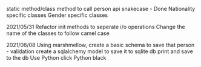 static method/class method to call person api
snakecase - Done
Nationality specific classes
Gender specific classes



2021/05/31
Refactor init methods to seperate i/o operations
Change the name of the classes to follow camel case


2021/06/08
Using marshmellow, create a basic schema to save that person - validation
create a sqlalchemy model to save it to sqlite db
print and save to the db
Use Python click
Python black